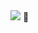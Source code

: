 <img src="https://capsule-render.vercel.app/api?type=venom&color=80bf4d&height=300&section=header&text=🙋‍♂️%20안녕하세요%20안드로이드%20개발자%20홍유준입니다&fontSize=30" />
📱
